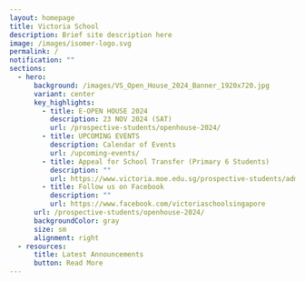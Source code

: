 ```yaml
---
layout: homepage
title: Victoria School
description: Brief site description here
image: /images/isomer-logo.svg
permalink: /
notification: ""
sections:
  - hero:
      background: /images/VS_Open_House_2024_Banner_1920x720.jpg
      variant: center
      key_highlights:
        - title: E-OPEN HOUSE 2024
          description: 23 NOV 2024 (SAT)
          url: /prospective-students/openhouse-2024/
        - title: UPCOMING EVENTS
          description: Calendar of Events
          url: /upcoming-events/
        - title: Appeal for School Transfer (Primary 6 Students)
          description: ""
          url: https://www.victoria.moe.edu.sg/prospective-students/admission-to-VS/appeal-for-p6-students/
        - title: Follow us on Facebook
          description: ""
          url: https://www.facebook.com/victoriaschoolsingapore
      url: /prospective-students/openhouse-2024/
      backgroundColor: gray
      size: sm
      alignment: right
  - resources:
      title: Latest Announcements
      button: Read More
---
```


